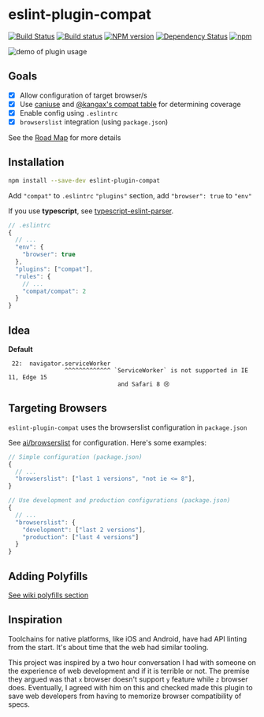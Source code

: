 eslint-plugin-compat
=====================
[![Build Status](https://travis-ci.org/amilajack/eslint-plugin-compat.svg?branch=master&maxAge=2592000)](https://travis-ci.org/amilajack/eslint-plugin-compat)
[![Build status](https://ci.appveyor.com/api/projects/status/at71r1stbghsgcja/branch/master?svg=true&maxAge=2592000)](https://ci.appveyor.com/project/amilajack/eslint-plugin-compat/branch/master)
[![NPM version](https://badge.fury.io/js/eslint-plugin-compat.svg?maxAge=2592000)](http://badge.fury.io/js/eslint-plugin-compat)
[![Dependency Status](https://img.shields.io/david/amilajack/eslint-plugin-compat.svg?maxAge=2592000)](https://david-dm.org/amilajack/eslint-plugin-compat)
[![npm](https://img.shields.io/npm/dm/eslint-plugin-compat.svg?maxAge=2592000)](https://npm-stat.com/charts.html?package=eslint-plugin-compat)

![demo of plugin usage](https://raw.githubusercontent.com/amilajack/eslint-plugin-compat/master/img/eslint-plugin-compat-demo.gif)

## Goals
 - [x] Allow configuration of target browser/s
 - [x] Use [caniuse](http://caniuse.com) and [@kangax's compat table](http://kangax.github.io/compat-table/es6/) for determining coverage
 - [x] Enable config using `.eslintrc`
 - [x] `browserslist` integration (using `package.json`)

See the [Road Map](https://github.com/amilajack/eslint-plugin-compat/wiki) for more details

## Installation
```bash
npm install --save-dev eslint-plugin-compat
```

Add `"compat"` to `.eslintrc` `"plugins"` section, add `"browser": true` to `"env"`

If you use **typescript**, see [typescript-eslint-parser](https://github.com/eslint/typescript-eslint-parser).
```js
// .eslintrc
{
  // ...
  "env": {
    "browser": true
  },
  "plugins": ["compat"],
  "rules": {
    // ...
    "compat/compat": 2
  }
}
```

## Idea

**Default**
```
 22:  navigator.serviceWorker
                ^^^^^^^^^^^^^ `ServiceWorker` is not supported in IE 11, Edge 15
                               and Safari 8 😢
```

## Targeting Browsers
`eslint-plugin-compat` uses the browserslist configuration in `package.json`

See [ai/browserslist](https://github.com/ai/browserslist) for configuration. Here's some examples:

```js
// Simple configuration (package.json)
{
  // ...
  "browserslist": ["last 1 versions", "not ie <= 8"],
}
```

```js
// Use development and production configurations (package.json)
{
  // ...
  "browserslist": {
    "development": ["last 2 versions"],
    "production": ["last 4 versions"]
  }
}
```

## Adding Polyfills
[See wiki polyfills section](https://github.com/amilajack/eslint-plugin-compat/wiki/Adding-polyfills)

## Inspiration
Toolchains for native platforms, like iOS and Android, have had API linting from the start. It's about time that the web had similar tooling.

This project was inspired by a two hour conversation I had with someone on the experience of web development and if it is terrible or not. The premise they argued was that `x` browser doesn't support `y` feature while `z` browser does. Eventually, I agreed with him on this and checked made this plugin to save web developers from having to memorize browser compatibility of specs.
